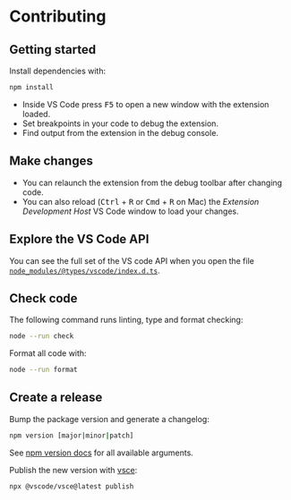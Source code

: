 # Contributing

## Getting started

Install dependencies with:

```sh
npm install
```

- Inside VS Code press <kbd>F5</kbd> to open a new window with the extension loaded.
- Set breakpoints in your code to debug the extension.
- Find output from the extension in the debug console.

## Make changes

- You can relaunch the extension from the debug toolbar after changing code.
- You can also reload (<kbd>Ctrl</kbd> + <kbd>R</kbd> or <kbd>Cmd</kbd> + <kbd>R</kbd> on Mac) the _Extension Development Host_ VS Code window to load your changes.

## Explore the VS Code API

You can see the full set of the VS code API when you open the file [`node_modules/@types/vscode/index.d.ts`](node_modules/@types/vscode/index.d.ts).

## Check code

The following command runs linting, type and format checking:

```sh
node --run check
```

Format all code with:

```sh
node --run format
```

## Create a release

Bump the package version and generate a changelog:

```sh
npm version [major|minor|patch]
```

See [npm version docs](https://docs.npmjs.com/cli/commands/npm-version) for all available arguments.

Publish the new version with [vsce](https://github.com/microsoft/vscode-vsce):

```sh
npx @vscode/vsce@latest publish
```

